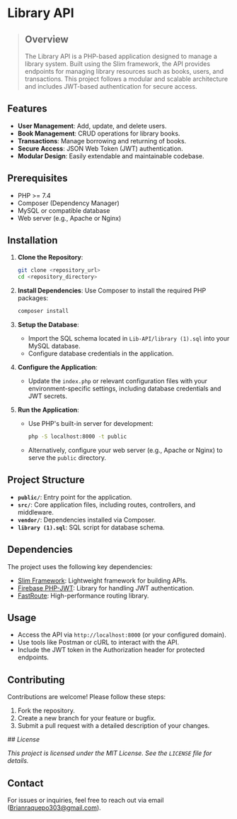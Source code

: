 
# Library API

>## Overview
>
>The Library API is a PHP-based application designed to manage a library system. Built using the Slim framework, the API provides endpoints for managing library resources such as books, users, and transactions. This project follows a modular and scalable architecture and includes JWT-based authentication for secure access.

## Features

- **User Management**: Add, update, and delete users.
- **Book Management**: CRUD operations for library books.
- **Transactions**: Manage borrowing and returning of books.
- **Secure Access**: JSON Web Token (JWT) authentication.
- **Modular Design**: Easily extendable and maintainable codebase.

## Prerequisites

- PHP >= 7.4
- Composer (Dependency Manager)
- MySQL or compatible database
- Web server (e.g., Apache or Nginx)

## Installation

1. **Clone the Repository**:
    ```bash
    git clone <repository_url>
    cd <repository_directory>
    ```

2. **Install Dependencies**:
    Use Composer to install the required PHP packages:
    ```bash
    composer install
    ```

3. **Setup the Database**:
    - Import the SQL schema located in `Lib-API/library (1).sql` into your MySQL database.
    - Configure database credentials in the application.

4. **Configure the Application**:
    - Update the `index.php` or relevant configuration files with your environment-specific settings, including database credentials and JWT secrets.

5. **Run the Application**:
    - Use PHP's built-in server for development:
      ```bash
      php -S localhost:8000 -t public
      ```
    - Alternatively, configure your web server (e.g., Apache or Nginx) to serve the `public` directory.

## Project Structure

- **`public/`**: Entry point for the application.
- **`src/`**: Core application files, including routes, controllers, and middleware.
- **`vendor/`**: Dependencies installed via Composer.
- **`library (1).sql`**: SQL script for database schema.

## Dependencies

The project uses the following key dependencies:

- [Slim Framework](https://www.slimframework.com/): Lightweight framework for building APIs.
- [Firebase PHP-JWT](https://github.com/firebase/php-jwt): Library for handling JWT authentication.
- [FastRoute](https://github.com/nikic/FastRoute): High-performance routing library.

## Usage

- Access the API via `http://localhost:8000` (or your configured domain).
- Use tools like Postman or cURL to interact with the API.
- Include the JWT token in the Authorization header for protected endpoints.

## Contributing

Contributions are welcome! Please follow these steps:

1. Fork the repository.
2. Create a new branch for your feature or bugfix.
3. Submit a pull request with a detailed description of your changes.

*## License*

*This project is licensed under the MIT License. See the `LICENSE` file for details.*

## Contact

For issues or inquiries, feel free to reach out via email (Brianraquepo303@gmail.com).
